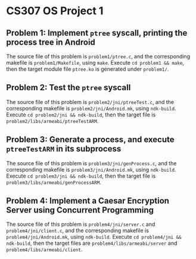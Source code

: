 # CS307 OS Project 1

## Problem 1: Implement `ptree` syscall, printing the process tree in Android

The source file of this problem is `problem1/ptree.c`, and the corresponding makefile is `problem1/Makefile`, using `make`.
Execute `cd problem1 && make`, then the target module file `ptree.ko` is generated under `problem1/`.

## Problem 2: Test the `ptree` syscall

The source file of this problem is `problem2/jni/ptreeTest.c`, and the corresponding makefile is `problem2/jni/Android.mk`, using `ndk-build`.
Execute `cd problem2/jni && ndk-build`, then the target file is `problem2/libs/armeabi/ptreeTestARM`.

## Problem 3: Generate a process, and execute `ptreeTestARM` in its subprocess

The source file of this problem is `problem3/jni/genProcess.c`, and the corresponding makefile is `problem3/jni/Android.mk`, using `ndk-build`.
Execute `cd problem3/jni && ndk-build`, then the target file is `problem3/libs/armeabi/genProcessARM`.

## Problem 4: Implement a Caesar Encryption Server using Concurrent Programming

The source file of this problem is `problem4/jni/server.c` and `problem4/jni/client.c`, and the corresponding makefile is `problem4/jni/Android.mk`, using `ndk-build`.
Execute `cd problem4/jni && ndk-build`, then the target files are `problem4/libs/armeabi/server` and `problem4/libs/armeabi/client`.
